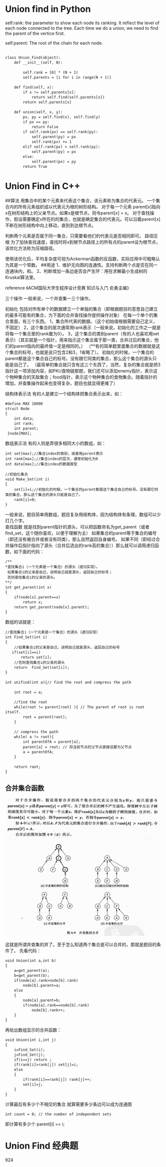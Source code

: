 
# Union find in Python

self.rank:
the parameter to show each node its ranking. It reflect the level of each node connected to the tree.
Each time we do a union, we need to find the parent of the vertice first.

self.parent:
The root of the chain for each node.


```

class Union_Find(object):
    def __init__(self, N):
        
        self.rank = [0] * (N + 1)
        self.parents = [i for i in range(N + 1)]
        
    def find(self, x):
        if x != self.parents[x]:
            return self.find(self.parents[x])
        return self.parents[x]
        
    def union(self, x, y):
        px, py = self.find(x), self.find(y)
        if px == py:
            return False
        if self.rank(px) == self.rank(py):
            self.parent(py) = px
            self.rank(px) += 1
        elif self.rank(px) > self.rank(py):
            self.parent(py) = px
        else:
            self.parent(px) = py
        return True
```
        
            
# Union Find in C++

##算法
用集合中的某个元素来代表这个集合，该元素称为集合的代表元。
一个集合内的所有元素组织成以代表元为根的树形结构。
对于每一个元素 parent[x]指向x在树形结构上的父亲节点。如果x是根节点，则令parent[x] = x。
对于查找操作，假设需要确定x所在的的集合，也就是确定集合的代表元。可以沿着parent[x]不断在树形结构中向上移动，直到到达根节点。

判断两个元素是否属于同一集合，只需要看他们的代表元是否相同即可。
路径压缩
 为了加快查找速度，查找时将x到根节点路径上的所有点的parent设为根节点，该优化方法称为压缩路径。
 
 使用该优化后，平均复杂度可视为Ackerman函数的反函数，实际应用中可粗略认为其是一个常数。
##用途
1、维护无向图的连通性。支持判断两个点是否在同一连通块内，和。
2、判断增加一条边是否会产生环：用在求解最小生成树的Kruskal算法里。

reference
《ACM国际大学生程序设计竞赛 知识与入门 俞勇主编》

三个操作
一般来说，一个并查集一三个操作。

初始化
包括对所有单个的数据建立一个单独的集合（即根据题目的意思自己建立的最多可能有的集合，为下面的合并查找操作提供操作对象）
在每一个单个的集合里面，有三个东西。
1，集合所代表的数据。（这个初始值根据需要自己定义，不固定）
2，这个集合的层次通常用rank表示（一般来说，初始化的工作之一就是将每一个集合里的rank置为0）。
3，这个集合的类别parent（有的人也喜欢用set表示）（其实就是一个指针，用来指示这个集合属于那一类，合并过后的集合，他们的parent指向的最终值一定是相同的。）
（**有的简单题里面集合的数据就是这个集合的标号，也就是说只包含2和3，1省略了）。
初始化的时候，一个集合的parent都是这个集合自己的标号。没有跟它同类的集合，那么这个集合的源头只能是自己了。
（最简单的集合就只含有这三个东西了，当然，复杂的集合就是把3指针这一项添加内容，如PKU食物链那题，我们还可以添加enemy指针，表示这个物种集合的天敌集合；food指针，表示这个物种集合的食物集合。随着指针的增加，并查集操作起来也变得复杂，题目也就显得更难了）

结构体表示法
有的人是建立一个结构体把集合表示出来，如：
```
#define MAX 10000
struct Node
{
    int data;
    int rank;
    int parent;
 }node[MAX];
 ```
数组表示法
有的人则是弄很多相同大小的数组，如：
```
int set[max];//集合index的类别，或者用parent表示
int rank[max];//集合index的层次，通常初始化为0
int data[max];//集合index的数据类型

//初始化集合
void Make_Set(int i)
{
    set[i]=i;//初始化的时候，一个集合的parent都是这个集合自己的标号。没有跟它同类的集合，那么这个集合的源头只能是自己了。
    rank[i]=0;
}
```
一般来说，题目简单用数组，题目复杂用结构体，因为结构体有条理，数组可以少打几个字。    
查找函数
就是找到parent指针的源头，可以把函数命名为get_parent（或者find_set，这个随你喜欢，以便于理解为主）
如果集合的parent等于集合的编号（即还没有被合并或者没有同类），那么自然返回自身编号。
如果不同（即经过合并操作后指针指向了源头（合并后选出的rank高的集合））那么就可以调用递归函数，如下面的代码：
```
/**
*查找集合i（一个元素是一个集合）的源头（递归实现）。
 如果集合i的父亲是自己，说明自己就是源头，返回自己的标号；
 否则查找集合i的父亲的源头。
**/
int get_parent(int x)
{
    if(node[x].parent==x)
        return x;
    return get_parent(node[x].parent);
}
```
数组的话就是：

```
//查找集合i（一个元素是一个集合）的源头（递归实现）
int Find_Set(int i)
{ 
    //如果集合i的父亲是自己，说明自己就是源头，返回自己的标号
   if(set[i]==i)
       return set[i];
    //否则查找集合i的父亲的源头
    return  Find_Set(set[i]);        
}

int unifind(int a){// find the root and compress the path
    
    int root = a;
    
    //find the root
    while(root != parent[root] ){ // The parent of root is root itself.
        root = parent[root];
    }
    
    // compress the path
    while( a != root){
        int parentOfA = parent[a];
        parent[a] = root; // 将当前节点的父节点直接设置为父节点
        a = parentOfA;
    }
    
    return root;
}
```
## 合并集合函数

<img src="image/clipboard.png"  />

这就是所谓并查集的并了。至于怎么知道两个集合是可以合并的，那就是题目的条件了。
先看代码：
```
void Union(int a,int b)
{
    a=get_parent(a);
    b=get_parent(b);
    if(node[a].rank>node[b].rank)
        node[b].parent=a;
    else
    {    
        node[a].parent=b;
        if(node[a].rank==node[b].rank)
            node[b].rank++;
    }
}
```
再给出数组显示的合并函数：
```
void Union(int i,int j)
{
    i=Find_Set(i);
    j=Find_Set(j);
    if(i==j) return ;
    if(rank[i]>rank[j]) set[j]=i;
    else
    {
        if(rank[i]==rank[j]) rank[j]++;   
        set[i]=j;
    }
}
```
计算最后有多少个不相交的集合
就算需要多少条边可以成为连通图
```
int count = 0; // the number of independent sets
```
即计算有多少个 parent[i] == i;


# Union Find 经典题
924
